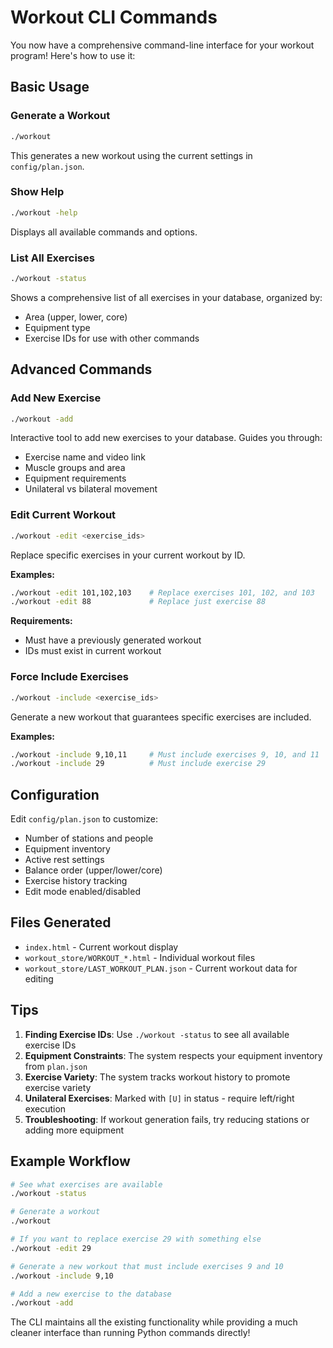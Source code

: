 # Workout CLI Commands

You now have a comprehensive command-line interface for your workout program! Here's how to use it:

## Basic Usage

### Generate a Workout
```bash
./workout
```
This generates a new workout using the current settings in `config/plan.json`.

### Show Help
```bash
./workout -help
```
Displays all available commands and options.

### List All Exercises
```bash
./workout -status
```
Shows a comprehensive list of all exercises in your database, organized by:
- Area (upper, lower, core)
- Equipment type
- Exercise IDs for use with other commands

## Advanced Commands

### Add New Exercise
```bash
./workout -add
```
Interactive tool to add new exercises to your database. Guides you through:
- Exercise name and video link
- Muscle groups and area
- Equipment requirements
- Unilateral vs bilateral movement

### Edit Current Workout
```bash
./workout -edit <exercise_ids>
```
Replace specific exercises in your current workout by ID.

**Examples:**
```bash
./workout -edit 101,102,103    # Replace exercises 101, 102, and 103
./workout -edit 88             # Replace just exercise 88
```

**Requirements:**
- Must have a previously generated workout
- IDs must exist in current workout

### Force Include Exercises
```bash
./workout -include <exercise_ids>
```
Generate a new workout that guarantees specific exercises are included.

**Examples:**
```bash
./workout -include 9,10,11     # Must include exercises 9, 10, and 11
./workout -include 29          # Must include exercise 29
```

## Configuration

Edit `config/plan.json` to customize:
- Number of stations and people
- Equipment inventory
- Active rest settings
- Balance order (upper/lower/core)
- Exercise history tracking
- Edit mode enabled/disabled

## Files Generated

- `index.html` - Current workout display
- `workout_store/WORKOUT_*.html` - Individual workout files
- `workout_store/LAST_WORKOUT_PLAN.json` - Current workout data for editing

## Tips

1. **Finding Exercise IDs**: Use `./workout -status` to see all available exercise IDs
2. **Equipment Constraints**: The system respects your equipment inventory from `plan.json`
3. **Exercise Variety**: The system tracks workout history to promote exercise variety
4. **Unilateral Exercises**: Marked with `[U]` in status - require left/right execution
5. **Troubleshooting**: If workout generation fails, try reducing stations or adding more equipment

## Example Workflow

```bash
# See what exercises are available
./workout -status

# Generate a workout
./workout

# If you want to replace exercise 29 with something else
./workout -edit 29

# Generate a new workout that must include exercises 9 and 10
./workout -include 9,10

# Add a new exercise to the database
./workout -add
```

The CLI maintains all the existing functionality while providing a much cleaner interface than running Python commands directly!
